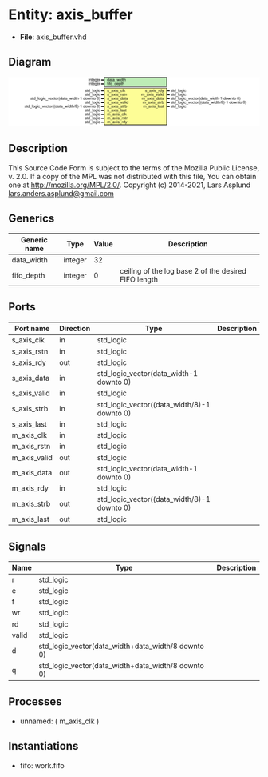 # Entity: axis_buffer

- **File**: axis_buffer.vhd
## Diagram

![Diagram](axis_buffer.svg "Diagram")
## Description

This Source Code Form is subject to the terms of the Mozilla Public
License, v. 2.0. If a copy of the MPL was not distributed with this file,
You can obtain one at http://mozilla.org/MPL/2.0/.
Copyright (c) 2014-2021, Lars Asplund lars.anders.asplund@gmail.com
## Generics

| Generic name | Type    | Value | Description                                          |
| ------------ | ------- | ----- | ---------------------------------------------------- |
| data_width   | integer | 32    |                                                      |
| fifo_depth   | integer | 0     | ceiling of the log base 2 of the desired FIFO length |
## Ports

| Port name    | Direction | Type                                        | Description |
| ------------ | --------- | ------------------------------------------- | ----------- |
| s_axis_clk   | in        | std_logic                                   |             |
| s_axis_rstn  | in        | std_logic                                   |             |
| s_axis_rdy   | out       | std_logic                                   |             |
| s_axis_data  | in        | std_logic_vector(data_width-1 downto 0)     |             |
| s_axis_valid | in        | std_logic                                   |             |
| s_axis_strb  | in        | std_logic_vector((data_width/8)-1 downto 0) |             |
| s_axis_last  | in        | std_logic                                   |             |
| m_axis_clk   | in        | std_logic                                   |             |
| m_axis_rstn  | in        | std_logic                                   |             |
| m_axis_valid | out       | std_logic                                   |             |
| m_axis_data  | out       | std_logic_vector(data_width-1 downto 0)     |             |
| m_axis_rdy   | in        | std_logic                                   |             |
| m_axis_strb  | out       | std_logic_vector((data_width/8)-1 downto 0) |             |
| m_axis_last  | out       | std_logic                                   |             |
## Signals

| Name   | Type                                               | Description |
| ------ | -------------------------------------------------- | ----------- |
| r      | std_logic                                          |             |
|  e     | std_logic                                          |             |
|  f     | std_logic                                          |             |
|  wr    | std_logic                                          |             |
|  rd    | std_logic                                          |             |
|  valid | std_logic                                          |             |
| d      | std_logic_vector(data_width+data_width/8 downto 0) |             |
|  q     | std_logic_vector(data_width+data_width/8 downto 0) |             |
## Processes
- unnamed: ( m_axis_clk )
## Instantiations

- fifo: work.fifo
